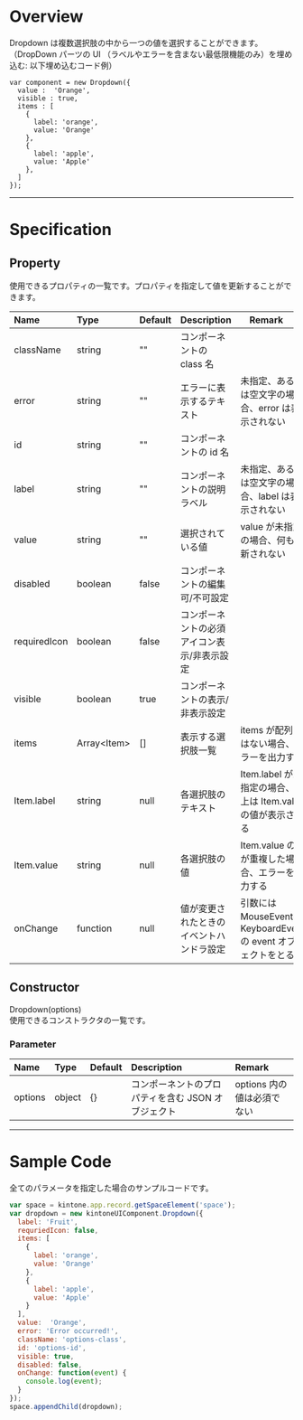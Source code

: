 # Overview

Dropdown は複数選択肢の中から一つの値を選択することができます。
（DropDown パーツの UI （ラベルやエラーを含まない最低限機能のみ）を埋め込む: 以下埋め込むコード例）

```KUCComponentRenderer {"id":"_render"}
var component = new Dropdown({
  value :  'Orange',
  visible : true,
  items : [
    { 
      label: 'orange',
      value: 'Orange' 
    },
    { 
      label: 'apple',
      value: 'Apple' 
    },
  ]
});
```
***
# Specification

## Property

使用できるプロパティの一覧です。プロパティを指定して値を更新することができます。

| Name| Type| Default | Description |　Remark |
| :--- | :--- | :--- | :--- | :--- |
|className|string|""|コンポーネントの class 名||
|error|string|""|エラーに表示するテキスト|未指定、あるいは空文字の場合、error は表示されない|
|id|string|""|コンポーネントの id 名||
|label|string|""|コンポーネントの説明ラベル|未指定、あるいは空文字の場合、label は表示されない|
|value|string|""|選択されている値|value が未指定の場合、何も更新されない|
|disabled|boolean|false|コンポーネントの編集可/不可設定||
|requiredIcon|boolean|false|コンポーネントの必須アイコン表示/非表示設定||
|visible|boolean|true|コンポーネントの表示/非表示設定||
|items|Array\<Item\>|[]|表示する選択肢一覧|items が配列ではない場合、エラーを出力する|
|Item.label|string|null|各選択肢のテキスト|Item.label が未指定の場合、UI 上は Item.value の値が表示される|
|Item.value|string|null|各選択肢の値|Item.value の値が重複した場合、エラーを出力する|
|onChange|function|null|値が変更されたときのイベントハンドラ設定|引数には MouseEvent と KeyboardEvent の event オブジェクトをとる|

## Constructor

Dropdown(options)  
使用できるコンストラクタの一覧です。

### Parameter
| Name| Type| Default | Description |Remark|
| :--- | :--- | :--- | :--- | :--- |
|options|object|{}|コンポーネントのプロパティを含む JSON オブジェクト|options 内の値は必須でない|

***
# Sample Code

全てのパラメータを指定した場合のサンプルコードです。

```javascript
var space = kintone.app.record.getSpaceElement('space');
var dropdown = new kintoneUIComponent.Dropdown({
  label: 'Fruit',
  requriedIcon: false,
  items: [
    { 
      label: 'orange',
      value: 'Orange' 
    },
    { 
      label: 'apple',
      value: 'Apple' 
    }
  ],
  value:  'Orange',
  error: 'Error occurred!',
  className: 'options-class',
  id: 'options-id',
  visible: true,
  disabled: false,
  onChange: function(event) {
    console.log(event);
  } 
});
space.appendChild(dropdown);
```
